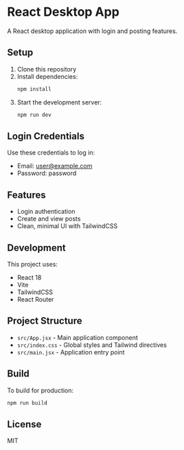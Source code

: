 # React Desktop App

A React desktop application with login and posting features.

## Setup

1. Clone this repository
2. Install dependencies:
   ```bash
   npm install
   ```
3. Start the development server:
   ```bash
   npm run dev
   ```

## Login Credentials

Use these credentials to log in:
- Email: user@example.com
- Password: password

## Features

- Login authentication
- Create and view posts
- Clean, minimal UI with TailwindCSS

## Development

This project uses:
- React 18
- Vite
- TailwindCSS
- React Router

## Project Structure

- `src/App.jsx` - Main application component
- `src/index.css` - Global styles and Tailwind directives
- `src/main.jsx` - Application entry point

## Build

To build for production:
```bash
npm run build
```

## License

MIT
